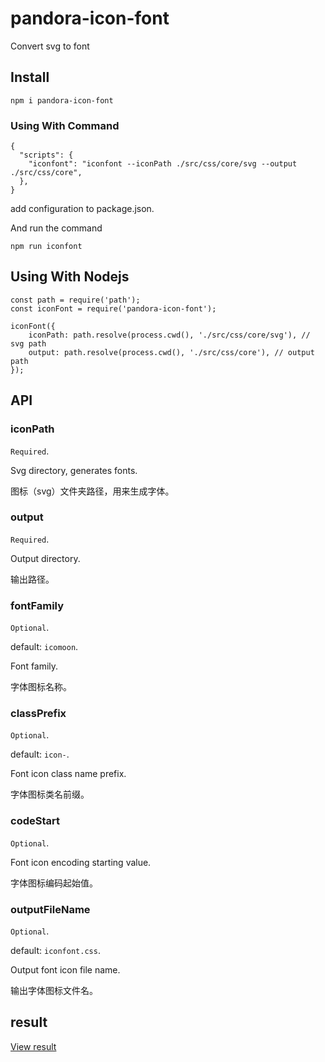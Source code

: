 # pandora-icon-font
Convert svg to font

## Install

```
npm i pandora-icon-font
```

### Using With Command

```
{
  "scripts": {
    "iconfont": "iconfont --iconPath ./src/css/core/svg --output ./src/css/core",
  },
}
```

add configuration to package.json. 

And run the command

```
npm run iconfont
```

## Using With Nodejs

```
const path = require('path');
const iconFont = require('pandora-icon-font');

iconFont({
    iconPath: path.resolve(process.cwd(), './src/css/core/svg'), // svg path
    output: path.resolve(process.cwd(), './src/css/core'), // output path
});
```

## API

### iconPath

`Required`.

Svg directory, generates fonts.

图标（svg）文件夹路径，用来生成字体。

### output

`Required`.

Output directory.

输出路径。

### fontFamily

`Optional`.

default: `icomoon`.

Font family.

字体图标名称。

### classPrefix

`Optional`.

default: `icon-`.

Font icon class name prefix.

字体图标类名前缀。

### codeStart

`Optional`.

Font icon encoding starting value.

字体图标编码起始值。

### outputFileName

`Optional`.

default: `iconfont.css`.

Output font icon file name.

输出字体图标文件名。


## result

[View result](https://ipfs.io/ipfs/QmZ53F5nFVfD6YueZCm1yraPp1HZc1gMWnLDx53otq3PiZ?filename=icon-font-output.png)
